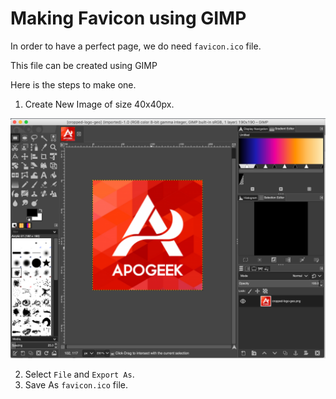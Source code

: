# Making Favicon using GIMP

In order to have a perfect page, we do need `favicon.ico` file.

This file can be created using GIMP

Here is the steps to make one.

1. Create New Image of size 40x40px.

![APOGEEK GIMP](apogeek_gimp_view.png)

2. Select `File` and `Export As`.
3. Save As `favicon.ico` file.


